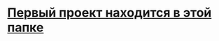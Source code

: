 # [Первый проект находится в этой папке](https://github.com/MichaelErhan/ErhanMI_GUN27/tree/main/My%20project)
